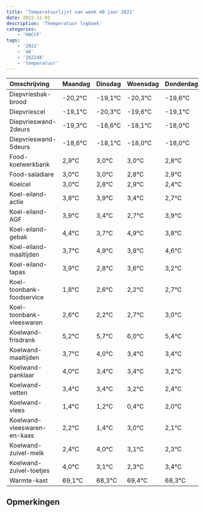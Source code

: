 ```yaml
---
title: 'Temperatuurlijst van week 48 jaar 2022'
date: 2022-12-01
description: 'Themperatuur logboek'
categories:
    - 'HACCP'
tags:
    - '2022'
    - '48'
    - '202248'
    - 'temperatuur'
---
```

|Omschrijving|Maandag|Dinsdag|Woensdag|Donderdag|Vrijdag|Zaterdag|Zondag|
|:---|:---|:---|:---|:---|:---|:---|:---|
|Diepvriesbak-brood|-20,2°C|-19,1°C|-20,3°C|-19,6°C| | | |
|Diepvriescel|-19,1°C|-20,3°C|-19,6°C|-19,1°C| | | |
|Diepvrieswand-2deurs|-19,3°C|-18,6°C|-18,1°C|-18,0°C| | | |
|Diepvrieswand-5deurs|-18,6°C|-18,1°C|-18,0°C|-18,0°C| | | |
|Food-koelwerkbank|2,9°C|3,0°C|3,0°C|2,8°C| | | |
|Food-saladiare|3,0°C|3,0°C|2,8°C|2,9°C| | | |
|Koelcel|3,0°C|2,8°C|2,9°C|2,4°C| | | |
|Koel-eiland-actie|3,8°C|3,9°C|3,4°C|2,7°C| | | |
|Koel-eiland-AGF|3,9°C|3,4°C|2,7°C|3,9°C| | | |
|Koel-eiland-gebak|4,4°C|3,7°C|4,9°C|3,8°C| | | |
|Koel-eiland-maaltijden|3,7°C|4,9°C|3,8°C|4,6°C| | | |
|Koel-eiland-tapas|3,9°C|2,8°C|3,6°C|3,2°C| | | |
|Koel-toonbank-foodservice|1,8°C|2,6°C|2,2°C|2,7°C| | | |
|Koel-toonbank-vleeswaren|2,6°C|2,2°C|2,7°C|3,0°C| | | |
|Koelwand-frisdrank|5,2°C|5,7°C|6,0°C|5,4°C| | | |
|Koelwand-maaltijden|3,7°C|4,0°C|3,4°C|3,4°C| | | |
|Koelwand-panklaar|4,0°C|3,4°C|3,4°C|3,2°C| | | |
|Koelwand-vetten|3,4°C|3,4°C|3,2°C|2,4°C| | | |
|Koelwand-vlees|1,4°C|1,2°C|0,4°C|2,0°C| | | |
|Koelwand-vleeswaren-en-kaas|2,2°C|1,4°C|3,0°C|2,1°C| | | |
|Koelwand-zuivel-melk|2,4°C|4,0°C|3,1°C|2,3°C| | | |
|Koelwand-zuivel-toetjes|4,0°C|3,1°C|2,3°C|3,4°C| | | |
|Warmte-kast|69,1°C|68,3°C|69,4°C|68,3°C| | | |

## Opmerkingen


